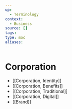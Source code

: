 ```yaml
---
up:
  - Terminology
context:
  - Business
source: []
tags: 
type: moc
aliases:
---
```


# Corporation

- [[Corporation, Identity]]
- [[Corporation, Benefits]]
- [[Corporation, Traditional]]
- [[Corporation, Digital]]
- [[Brand]]

